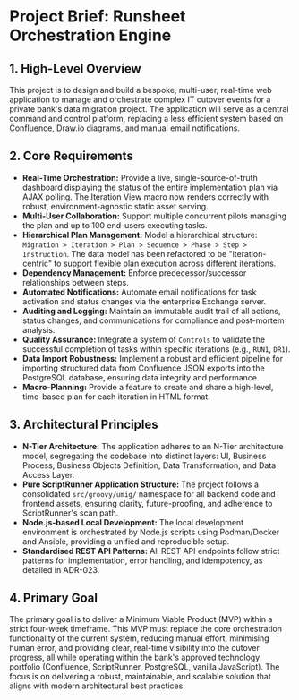 # Project Brief: Runsheet Orchestration Engine

## 1. High-Level Overview

This project is to design and build a bespoke, multi-user, real-time web application to manage and orchestrate complex IT cutover events for a private bank's data migration project. The application will serve as a central command and control platform, replacing a less efficient system based on Confluence, Draw.io diagrams, and manual email notifications.

## 2. Core Requirements

* **Real-Time Orchestration:** Provide a live, single-source-of-truth dashboard displaying the status of the entire implementation plan via AJAX polling. The Iteration View macro now renders correctly with robust, environment-agnostic static asset serving.
* **Multi-User Collaboration:** Support multiple concurrent pilots managing the plan and up to 100 end-users executing tasks.
* **Hierarchical Plan Management:** Model a hierarchical structure: `Migration > Iteration > Plan > Sequence > Phase > Step > Instruction`. The data model has been refactored to be "iteration-centric" to support flexible plan execution across different iterations.
* **Dependency Management:** Enforce predecessor/successor relationships between steps.
* **Automated Notifications:** Automate email notifications for task activation and status changes via the enterprise Exchange server.
* **Auditing and Logging:** Maintain an immutable audit trail of all actions, status changes, and communications for compliance and post-mortem analysis.
* **Quality Assurance:** Integrate a system of `Controls` to validate the successful completion of tasks within specific iterations (e.g., `RUN1`, `DR1`).
* **Data Import Robustness:** Implement a robust and efficient pipeline for importing structured data from Confluence JSON exports into the PostgreSQL database, ensuring data integrity and performance.
* **Macro-Planning:** Provide a feature to create and share a high-level, time-based plan for each iteration in HTML format.

## 3. Architectural Principles

* **N-Tier Architecture:** The application adheres to an N-Tier architecture model, segregating the codebase into distinct layers: UI, Business Process, Business Objects Definition, Data Transformation, and Data Access Layer.
* **Pure ScriptRunner Application Structure:** The project follows a consolidated `src/groovy/umig/` namespace for all backend code and frontend assets, ensuring clarity, future-proofing, and adherence to ScriptRunner's scan path.
* **Node.js-based Local Development:** The local development environment is orchestrated by Node.js scripts using Podman/Docker and Ansible, providing a unified and reproducible setup.
* **Standardised REST API Patterns:** All REST API endpoints follow strict patterns for implementation, error handling, and idempotency, as detailed in ADR-023.

## 4. Primary Goal

The primary goal is to deliver a Minimum Viable Product (MVP) within a strict four-week timeframe. This MVP must replace the core orchestration functionality of the current system, reducing manual effort, minimising human error, and providing clear, real-time visibility into the cutover progress, all while operating within the bank's approved technology portfolio (Confluence, ScriptRunner, PostgreSQL, vanilla JavaScript). The focus is on delivering a robust, maintainable, and scalable solution that aligns with modern architectural best practices.
